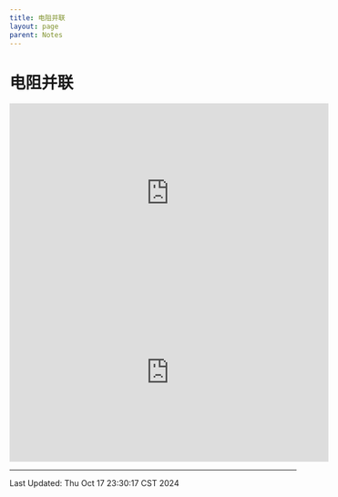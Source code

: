 ```yaml
---
title: 电阻并联
layout: page
parent: Notes
---
```


# 电阻并联

<iframe width="560" height="315" src="https://www.youtube.com/embed/7kPSXViswS4?si=PBiJpdQxeyjPIH6Y" title="YouTube video player" frameborder="0" allow="accelerometer; autoplay; clipboard-write; encrypted-media; gyroscope; picture-in-picture; web-share" referrerpolicy="strict-origin-when-cross-origin" allowfullscreen></iframe>

<iframe width="560" height="315" src="https://www.youtube.com/embed/z-BaQzB-E4U?si=s9-VLYck48qgNVcy" title="YouTube video player" frameborder="0" allow="accelerometer; autoplay; clipboard-write; encrypted-media; gyroscope; picture-in-picture; web-share" referrerpolicy="strict-origin-when-cross-origin" allowfullscreen></iframe>

---

Last Updated: Thu Oct 17 23:30:17 CST 2024

